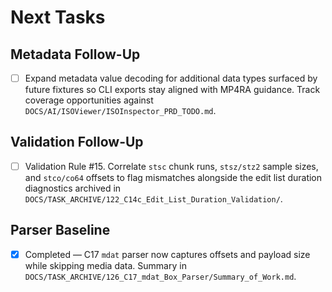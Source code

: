 # Next Tasks

## Metadata Follow-Up

- [ ] Expand metadata value decoding for additional data types surfaced by future fixtures so CLI exports stay aligned with MP4RA guidance. Track coverage opportunities against `DOCS/AI/ISOViewer/ISOInspector_PRD_TODO.md`.

## Validation Follow-Up

- [ ] Validation Rule #15. Correlate `stsc` chunk runs, `stsz/stz2` sample sizes, and `stco/co64` offsets to flag mismatches alongside the edit list duration diagnostics archived in `DOCS/TASK_ARCHIVE/122_C14c_Edit_List_Duration_Validation/`.

## Parser Baseline

- [x] Completed — C17 `mdat` parser now captures offsets and payload size while skipping media data. Summary in `DOCS/TASK_ARCHIVE/126_C17_mdat_Box_Parser/Summary_of_Work.md`.
